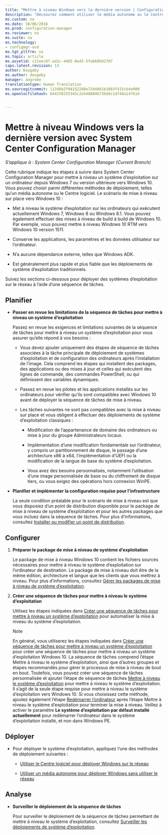 ```yaml
---
title: "Mettre à niveau Windows vers la dernière version | Configuration Manager"
description: "Découvrez comment utiliser le média autonome ou le Centre logiciel dans Configuration Manager pour mettre à niveau un système d’exploitation depuis Windows 7 ou version ultérieure vers Windows 10."
ms.custom: na
ms.date: 10/06/2016
ms.prod: configuration-manager
ms.reviewer: na
ms.suite: na
ms.technology:
- configmgr-osd
ms.tgt_pltfrm: na
ms.topic: article
ms.assetid: c21eec87-ad1c-4465-8e45-5feb60b92707
caps.latest.revision: 13
author: Dougeby
ms.author: dougeby
manager: angrobe
translationtype: Human Translation
ms.sourcegitcommit: 1134bb2f04152288e72d40b1b1083f415cb4e900
ms.openlocfilehash: b44258255345c2e5488846736ddc1df48a147616


---
```

# <a name="upgrade-windows-to-the-latest-version-with-system-center-configuration-manager"></a>Mettre à niveau Windows vers la dernière version avec System Center Configuration Manager

*S’applique à : System Center Configuration Manager (Current Branch)*

Cette rubrique indique les étapes à suivre dans System Center Configuration Manager pour mettre à niveau un système d’exploitation sur un ordinateur depuis Windows 7 ou version ultérieure vers Windows 10. Vous pouvez choisir parmi différentes méthodes de déploiement, telles qu’un média autonome ou le Centre logiciel. Le scénario de mise à niveau sur place vers Windows 10 :  

-   Met à niveau le système d’exploitation sur les ordinateurs qui exécutent actuellement Windows 7, Windows 8 ou Windows 8.1. Vous pouvez également effectuer des mises à niveau de build à build de Windows 10. Par exemple, vous pouvez mettre à niveau Windows 10 RTM vers Windows 10 version 1511.  

-   Conserve les applications, les paramètres et les données utilisateur sur l’ordinateur.  

-   N’a aucune dépendance externe, telles que Windows ADK.  

-   Est généralement plus rapide et plus fiable que les déploiements de système d’exploitation traditionnels.  

 Suivez les sections ci-dessous pour déployer des systèmes d’exploitation sur le réseau à l’aide d’une séquence de tâches.  

##  <a name="a-namebkmkplana-plan"></a><a name="BKMK_Plan"></a> Planifier  

-   **Passer en revue les limitations de la séquence de tâches pour mettre à niveau un système d’exploitation**  

     Passez en revue les exigences et limitations suivantes de la séquence de tâches pour mettre à niveau un système d’exploitation pour vous assurer qu’elle répond à vos besoins :  

    -   Vous devez ajouter uniquement des étapes de séquence de tâches associées à la tâche principale de déploiement de systèmes d’exploitation et de configuration des ordinateurs après l’installation de l’image. Cela comprend les étapes qui installent des packages, des applications ou des mises à jour et celles qui exécutent des lignes de commande, des commandes PowerShell, ou qui définissent des variables dynamiques.  

    -   Passez en revue les pilotes et les applications installés sur les ordinateurs pour vérifier qu’ils sont compatibles avec Windows 10 avant de déployer la séquence de tâches de mise à niveau.  

    -   Les tâches suivantes ne sont pas compatibles avec la mise à niveau sur place et vous obligent à effectuer des déploiements de système d’exploitation classiques :  

        -   Modification de l’appartenance de domaine des ordinateurs ou mise à jour du groupe Administrateurs locaux.  

        -   Implémentation d’une modification fondamentale sur l’ordinateur, y compris un partitionnement de disque, le passage d’une architecture x86 à x64, l’implémentation d’UEFI ou la modification de la langue de base du système d’exploitation.  

        -   Vous avez des besoins personnalisés, notamment l’utilisation d’une image personnalisée de base ou du chiffrement de disque tiers<sup></sup>, ou vous exigez des opérations hors connexion WinPE.  

-   **Planifier et implémenter la configuration requise pour l’infrastructure**  

     La seule condition préalable pour le scénario de mise à niveau est que vous disposiez d’un point de distribution disponible pour le package de mise à niveau de système d’exploitation et pour les autres packages que vous incluez dans la séquence de tâches. Pour plus d’informations, consultez [Installer ou modifier un point de distribution](../../core/servers/deploy/configure/install-and-configure-distribution-points.md).

##  <a name="a-namebkmkconfigurea-configure"></a><a name="BKMK_Configure"></a> Configurer  

1.  **Préparer le package de mise à niveau de système d’exploitation**  

     Le package de mise à niveau Windows 10 contient les fichiers sources nécessaires pour mettre à niveau le système d’exploitation sur l’ordinateur de destination. Le package de mise à niveau doit être de la même édition, architecture et langue que les clients que vous mettrez à niveau.  Pour plus d’informations, consultez [Gérer les packages de mise à niveau de système d’exploitation](../get-started/manage-operating-system-upgrade-packages.md).  

2.  **Créer une séquence de tâches pour mettre à niveau le système d’exploitation**  

     Utilisez les étapes indiquées dans [Créer une séquence de tâches pour mettre à niveau un système d’exploitation](create-a-task-sequence-to-upgrade-an-operating-system.md) pour automatiser la mise à niveau du système d’exploitation.  

    > [!NOTE]  
    >  En général, vous utiliserez les étapes indiquées dans [Créer une séquence de tâches pour mettre à niveau un système d’exploitation](create-a-task-sequence-to-upgrade-an-operating-system.md) pour créer une séquence de tâches pour mettre à niveau un système d’exploitation Windows 10. La séquence de tâches comprend l’étape Mettre à niveau le système d’exploitation, ainsi que d’autres groupes et étapes recommandés pour gérer le processus de mise à niveau de bout en bout. Toutefois, vous pouvez créer une séquence de tâches personnalisée et ajouter l’étape de séquence de tâches [Mettre à niveau le système d’exploitation](../understand/task-sequence-steps.md#BKMK_UpgradeOS) pour mettre à niveau le système d’exploitation. Il s’agit de la seule étape requise pour mettre à niveau le système d’exploitation vers Windows 10. Si vous choisissez cette méthode, ajoutez également l’étape [Redémarrer l’ordinateur](../understand/task-sequence-steps.md#a-namebkmkrestartcomputera-restart-computer) après l’étape Mettre à niveau le système d’exploitation pour terminer la mise à niveau. Veillez à activer le paramètre **Le système d’exploitation par défaut installé actuellement** pour redémarrer l’ordinateur dans le système d’exploitation installé, et non dans Windows PE.  

##  <a name="a-namebkmkdeploya-deploy"></a><a name="BKMK_Deploy"></a> Déployer  

-   Pour déployer le système d’exploitation, appliquez l’une des méthodes de déploiement suivantes :  

    -   [Utiliser le Centre logiciel pour déployer Windows sur le réseau](use-software-center-to-deploy-windows-over-the-network.md)  

    -   [Utiliser un média autonome pour déployer Windows sans utiliser le réseau](use-stand-alone-media-to-deploy-windows-without-using-the-network.md)  

## <a name="monitor"></a>Analyse  

-   **Surveiller le déploiement de la séquence de tâches**  

     Pour surveiller le déploiement de la séquence de tâches permettant de mettre à niveau le système d’exploitation, consultez [Surveiller les déploiements de système d’exploitation](monitor-operating-system-deployments.md).  



<!--HONumber=Nov16_HO1-->



